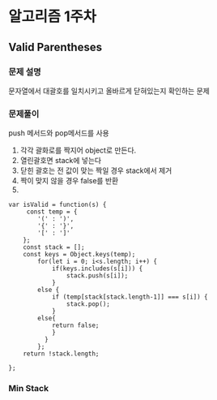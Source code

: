 # 알고리즘 1주차

## Valid Parentheses

### 문제 설명

문자열에서 대괄호를 일치시키고 올바르게 닫혀있는지 확인하는 문제

### 문제풀이

push 메서드와 pop메서드를 사용

1. 각각 괄화로를 짝지어 object로 만든다.
2. 열린괄호면 stack에 넣는다
3. 닫힌 괄호는 전 값이 맞는 짝일 경우 stack에서 제거
4. 짝이 맞지 않을 경우 false를 반환
5.

```
var isValid = function(s) {
     const temp = {
        '(' : ')',
        '{' : '}',
        '[' : ']'
    };
    const stack = [];
    const keys = Object.keys(temp);
        for(let i = 0; i<s.length; i++) {
            if(keys.includes(s[i])) {
                stack.push(s[i]);
            }
        else {
            if (temp[stack[stack.length-1]] === s[i]) {
                stack.pop();
            }
        else{
            return false;
            }
          }
        };
    return !stack.length;

};
```

### Min Stack
